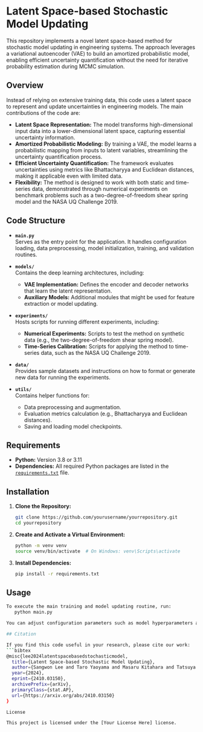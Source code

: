 # Latent Space-based Stochastic Model Updating

This repository implements a novel latent space-based method for stochastic model updating in engineering systems. The approach leverages a variational autoencoder (VAE) to build an amortized probabilistic model, enabling efficient uncertainty quantification without the need for iterative probability estimation during MCMC simulation.

## Overview

Instead of relying on extensive training data, this code uses a latent space to represent and update uncertainties in engineering models. The main contributions of the code are:

- **Latent Space Representation:** The model transforms high-dimensional input data into a lower-dimensional latent space, capturing essential uncertainty information.
- **Amortized Probabilistic Modeling:** By training a VAE, the model learns a probabilistic mapping from inputs to latent variables, streamlining the uncertainty quantification process.
- **Efficient Uncertainty Quantification:** The framework evaluates uncertainties using metrics like Bhattacharyya and Euclidean distances, making it applicable even with limited data.
- **Flexibility:** The method is designed to work with both static and time-series data, demonstrated through numerical experiments on benchmark problems such as a two-degree-of-freedom shear spring model and the NASA UQ Challenge 2019.

## Code Structure

- **`main.py`**  
  Serves as the entry point for the application. It handles configuration loading, data preprocessing, model initialization, training, and validation routines.

- **`models/`**  
  Contains the deep learning architectures, including:
  - **VAE Implementation:** Defines the encoder and decoder networks that learn the latent representation.
  - **Auxiliary Models:** Additional modules that might be used for feature extraction or model updating.

- **`experiments/`**  
  Hosts scripts for running different experiments, including:
  - **Numerical Experiments:** Scripts to test the method on synthetic data (e.g., the two-degree-of-freedom shear spring model).
  - **Time-Series Calibration:** Scripts for applying the method to time-series data, such as the NASA UQ Challenge 2019.

- **`data/`**  
  Provides sample datasets and instructions on how to format or generate new data for running the experiments.

- **`utils/`**  
  Contains helper functions for:
  - Data preprocessing and augmentation.
  - Evaluation metrics calculation (e.g., Bhattacharyya and Euclidean distances).
  - Saving and loading model checkpoints.

## Requirements

- **Python:** Version 3.8 or 3.11  
- **Dependencies:** All required Python packages are listed in the [`requirements.txt`](requirements.txt) file.

## Installation

1. **Clone the Repository:**
   ```bash
   git clone https://github.com/yourusername/yourrepository.git
   cd yourrepository

2. **Create and Activate a Virtual Environment:**
   ```bash
   python -m venv venv
   source venv/bin/activate  # On Windows: venv\Scripts\activate

4. **Install Dependencies:**
   ```bash
   pip install -r requirements.txt

## Usage
```bash
To execute the main training and model updating routine, run:
   python main.py

You can adjust configuration parameters such as model hyperparameters and data paths via a configuration file (e.g., config.yaml) or directly within the code.

## Citation

If you find this code useful in your research, please cite our work:
```bibtex
@misc{lee2024latentspacebasedstochasticmodel,
  title={Latent Space-based Stochastic Model Updating}, 
  author={Sangwon Lee and Taro Yaoyama and Masaru Kitahara and Tatsuya Itoi},
  year={2024},
  eprint={2410.03150},
  archivePrefix={arXiv},
  primaryClass={stat.AP},
  url={https://arxiv.org/abs/2410.03150}
}

License

This project is licensed under the [Your License Here] license.

   
